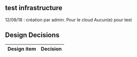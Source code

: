 ## test infrastructure

12/09/18 : création par admin. Pour le cloud Aucun(e) pour test


## Design Decisions
| Design item                | Decision|
| :----------------------------------- | :--------------------------------------------------------------------------------|

